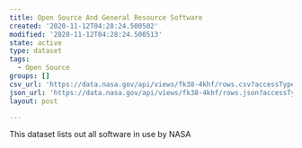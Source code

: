 ```yaml
---
title: Open Source And General Resource Software
created: '2020-11-12T04:28:24.500502'
modified: '2020-11-12T04:28:24.500513'
state: active
type: dataset
tags:
  - Open Source
groups: []
csv_url: 'https://data.nasa.gov/api/views/fk38-4khf/rows.csv?accessType=DOWNLOAD'
json_url: 'https://data.nasa.gov/api/views/fk38-4khf/rows.json?accessType=DOWNLOAD'
layout: post

---
```

This dataset lists out all software in use by NASA
